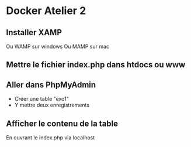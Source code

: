 # Docker Atelier 2

## Installer XAMP

Ou WAMP sur windows
Ou MAMP sur mac

## Mettre le fichier index.php dans htdocs ou www

## Aller dans PhpMyAdmin

- Créer une table "exo1"
- Y mettre deux enregistrements

## Afficher le contenu de la table

En ouvrant le index.php via localhost
